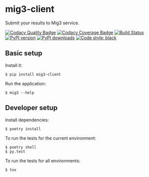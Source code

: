 # mig3-client
Submit your results to Mig3 service.

[![Codacy Quality Badge](https://api.codacy.com/project/badge/Grade/8fbaac0868ee4261915b7c48ba8ee881)](https://app.codacy.com/app/mverteuil/mig3?utm_source=github.com&utm_medium=referral&utm_content=mverteuil/mig3-client&utm_campaign=Badge_Grade_Dashboard)
[![Codacy Coverage Badge](https://api.codacy.com/project/badge/Coverage/fcd5f70f0c294c948c70910456661093)](https://www.codacy.com/app/mverteuil/mig3-client?utm_source=github.com&utm_medium=referral&utm_content=mverteuil/mig3-client&utm_campaign=Badge_Coverage)
[![Build Status](https://travis-ci.com/mverteuil/mig3-client.svg?branch=master)](https://travis-ci.com/mverteuil/mig3-client)
[![PyPI version](https://badge.fury.io/py/mig3-client.svg)](https://badge.fury.io/py/mig3-client)
[![PyPI downloads](https://img.shields.io/pypi/dm/mig3-client.svg)](https://pypi.org/project/mig3-client/)
[![Code style: black](https://img.shields.io/badge/code%20style-black-000000.svg)](https://github.com/python/black)

## Basic setup

Install it:
```
$ pip install mig3-client
```

Run the application:
```
$ mig3 --help
```

## Developer setup

Install dependencies:
```
$ poetry install
```

To run the tests for the current environment:
```
$ poetry shell
$ py.test
```

To run the tests for all environments:
```
$ tox
```
